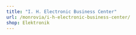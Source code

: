 ```yaml
---
title: "I. H. Electronic Business Center"
url: /monrovia/i-h-electronic-business-center/
shop: Elektronik
---
```

